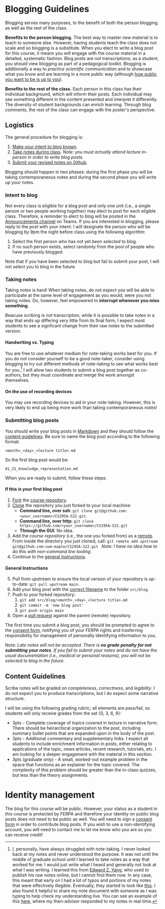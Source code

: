 # Blogging Guidelines

Blogging serves many purposes, to the benefit of both the person blogging as well as the rest of the class. 

**Benefits to the person blogging.** The best way to master new material is to teach to someone else. However, having students teach the class does not scale and so blogging is a substitute. When you elect to write a blog post for this course, it means you will engage with the course material in a detailed, systematic fashion. Blog posts are _not_ transcriptions; as a student, you should view blogging as part of a pedagogical toolkit. Blogging is additionally a way to _practice scientific communication_ and to showcase what you know and are learning in a more public way (although [how public you want to be is up to you](#identity-management)).

**Benefits to the rest of the class.** Each person in this class has their individual background, which will inform their posts. Each individual may see something different in the content presented and interpret it differently. The diversity of student backgrounds can enrich learning. Through blog comments, the rest of the class can engage with the poster's perspective. 

## Logistics

The general procedure for blogging is:

1. [Make your intent to blog known](#intent-to-blog).
2. [Take notes during class](#taking-notes). _Note: you must actually attend lecture in-person in order to write blog posts._
3. [Submit your revised notes on Github](#submitting-notes).

Blogging should happen in two phases: during the first phase you will be taking contemporaneous notes and during the second phase you will write up your notes. 

### Intent to blog 

Not every class is eligible for a blog post and only one unit (i.e., a single person or two people working together) may elect to post for each eligible class. Therefore, a reminder to elect to blog will be posted in the [Announcements channel](https://teams.microsoft.com/l/channel/19%3a651bd0634b2b4860904830cd9efd50d5%40thread.tacv2/Announcements?groupId=e1375d3a-909d-4b56-860a-2d7ddc4912a5&tenantId=1c177758-4d6b-43dc-aaeb-3b9c42562967) on Teams. If you are interested in blogging, please reply to the post with your intent. I will designate the person who will be blogging by 9pm the night before class using the following algorithm:

1. Select the first person who has not yet _been selected_ to blog. 
2. If no such person exists, select randomly from the pool of people who have previously blogged. 

Note that if you have been selected to blog but fail to submit your post, I will not select you to blog in the future. 


### Taking notes

Taking notes is hard! When taking notes, do not expect you will be able to participate at the same level of engagement as you would, were you not taking notes. Do, however, feel empowered to **interrupt whenever you miss something**. 

Beacuse scribing is not transcription, while it is possible to take notes in a way that ends up differing very little from its final form, I expect most students to see a signficant change from their raw notes to the submitted version. 

#### Handwriting vs. Typing

You are free to use whatever medium for note-taking works best for you. If you do not consider yourself to be a good note-taker, consider using blogging to try out different methods of note-taking to see what works best for you.[^1] I will allow two students to submit a blog post together as co-authors, but they must coordinate and merge the work amongst themselves.


#### On the use of recording devices

You may use recording devices to aid in your note-taking. However, this is very likely to end up being more work than taking contemporaneous notes!


### Submitting blog posts

You should write your blog posts in [Markdown](https://www.markdownguide.org/basic-syntax/) and they should follow the [content guidelines](#content-guidelines).
<a id="correct-title"></a>
Be sure to name the blog post according to the following format:


`<month>_<day>_<lecture title>.md`

So the first blog post would be:

`01_21_knowledge_representation.md`

When you are ready to submit, follow these steps:

#### If this is your first blog post
1. [Fork](https://docs.github.com/en/get-started/quickstart/fork-a-repo) the [course repository](https://github.com/uvm-maple/CS295A-S22).
2. [Clone](https://docs.github.com/en/repositories/creating-and-managing-repositories/cloning-a-repository) the repository you just forked to your local machine:
    * **Command line, over ssh**: `git clone git@github.com:<your_username>/CS295A-S22.git`. 
    * **Command line, over http:** `git clone https://github.com/<your_username>/CS295A-S22.git`
    * **Through the GUI**: No idea.
3. Add the _course repository_ (i.e., the one you forked from) as a [remote](https://docs.github.com/en/get-started/getting-started-with-git/managing-remote-repositories). From inside the directory you just cloned, call:
`git remote add upstream git@github.com:uvm-maple/CS295A-S22.git
` _Note: I have no idea how to do this with non-command line tooling_.
4. Continue to the [general instructions](#general-instructions).

#### General Instructions

5. Pull from upstream to ensure the local version of your repository is up-to-date: `git pull upstream main`.
6. Add your blog post with the [correct filename](#correct-title) to the folder `src/blog`.
7. Push to your forked repository:
    1. `git add src/blog/<month>_<day>_<lecture title>.md`
    2. `git commit -m 'new blog post'`
    3. `git push origin main`
8. Open a [pull request](https://docs.github.com/en/desktop/contributing-and-collaborating-using-github-desktop/working-with-your-remote-repository-on-github-or-github-enterprise/creating-an-issue-or-pull-request) against the parent (remote) repository.

The first time you submit a blog post, you should be prompted to agree to the [consent form](https://gist.github.com/etosch/ad909c10f5da4e60bea125d15e47edcf), notifying you of your FERPA rights and trasferring responsibility for management of personally identifying information to you.

Note: _Late notes will not be accepted. There is **no grade penalty for not submitting your notes**. If you fail to submit your notes and do not have the usual documentation (i.e., medical or personal reasons), you will not be selected to blog in the future._


## Content Guidelines

Scribe notes will be graded on *completeness*, *correctness*, and *legibility*. I do not expect you to produce transcriptions, but I do expect some narrative structure.

I will be using the following grading rubric; all elements are pass/fail, so students will only receive grades from the set {0, 3, 6, 9}:

* 3pts - Complete coverage of topics covered in lecture in narrative form. There should be heirarchical organization to the post, including summary bullet points that are expanded upon in the body of the post. 
* 3pts - Additional commentary and supplementary links. I expect all students to include enrichment information in posts, either relating to applications of the topic, news articles, recent research, tutorials, etc. I am looking for a deeper engagement with the material in this section. 
* 3pts (graduate only) - A small, worked-out example problem in the space that functions as an explainer for the topic covered. The complexity of this problem should be greater than the in-class quizzes, but less than the theory assignments. 


# Identity management

The blog for this course will be public. However, your status as a student in this course is protected by FERPA and therefore your identity on public blog posts does not need to be public as well. You will need to sign a [consent form](https://gist.github.com/etosch/ad909c10f5da4e60bea125d15e47edcf) in order to contribute blog posts. If you wish to use a non-identifying account, you will need to contact me to let me know who you are so you can receive credit!

[^1]: I, personally, have always struggled with note-taking. I never looked back at my notes and never understood the purpose. It was not until the middle of graduate school until I learned to take notes as a way that worked for me: I would just write what I heard and generally not look at what I was writing. I learned this from [Edward Z. Yang](http://ezyang.com), who used to publish his raw notes online, but I cannot find them now. In any case, this meant that early on I had a lot of typos and portions of my notes that were effectively illegible. Eventually, they started to look like [this](https://docs.google.com/document/d/1f8tcvQCVcS6pJ2qECe_mDsdsO4adbyKoNuE3FlUne9c/edit?usp=sharing). I also found it helpful to share my note document with someone as I was typing to help check my understanding live. You can see an example of this [here](https://docs.google.com/document/d/1At8G0OK6TngKrd7Owbq0rBRzAbSaxV97TvkC1zImjDA/edit?usp=sharing), where my then-advisor responded to my notes in real time.
